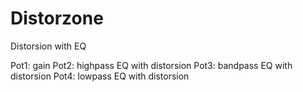 # Distorzone 

Distorsion with EQ

Pot1: gain
Pot2: highpass EQ with distorsion
Pot3: bandpass EQ with distorsion
Pot4: lowpass EQ with distorsion

